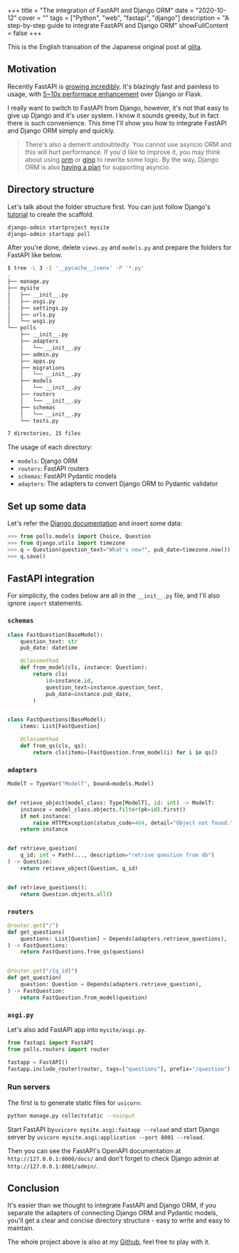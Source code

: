 +++
title = "The integration of FastAPI and Django ORM"
date = "2020-10-12"
cover = ""
tags = ["Python", "web", "fastapi", "django"]
description = "A step-by-step guide to integrate FastAPI and Django ORM"
showFullContent = false
+++

This is the English transation of the Japanese original post at [qiita](https://qiita.com/kigawas/items/80e48ccce98a35f65fff).

## Motivation

Recently FastAPI is [growing incredibly](https://star-history.t9t.io/#tiangolo/fastapi). It's blazingly fast and painless to usage, with [5~10x performace enhancement](https://www.techempower.com/benchmarks/#section=data-r19&hw=ph&test=fortune&l=zijzen-1r) over Django or Flask.

I really want to switch to FastAPI from Django, however, it's not that easy to give up Django and it's user system. I know it sounds greedy, but in fact there is such convenience. This time I'll show you how to integrate FastAPI and Django ORM simply and quickly.

> There's also a demerit undoubtedly. You cannot use asyncio ORM and this will hurt performance.
> If you'd like to improve it, you may think about using [orm](https://github.com/encode/orm) or [gino](https://github.com/python-gino/gino) to rewrite some logic.
> By the way, Django ORM is also [having a plan](https://docs.djangoproject.com/en/3.1/topics/async/) for supporting asyncio.

## Directory structure

Let's talk about the folder structure first. You can just follow Django's [tutorial](https://docs.djangoproject.com/en/3.1/intro/tutorial01/) to create the scaffold.

```bash
django-admin startproject mysite
django-admin startapp poll
```

After you're done, delete `views.py` and `models.py` and prepare the folders for FastAPI like below.

```bash
$ tree -L 3 -I '__pycache__|venv' -P '*.py'
.
├── manage.py
├── mysite
│   ├── __init__.py
│   ├── asgi.py
│   ├── settings.py
│   ├── urls.py
│   └── wsgi.py
└── polls
    ├── __init__.py
    ├── adapters
    │   └── __init__.py
    ├── admin.py
    ├── apps.py
    ├── migrations
    │   └── __init__.py
    ├── models
    │   └── __init__.py
    ├── routers
    │   └── __init__.py
    ├── schemas
    │   └── __init__.py
    └── tests.py

7 directories, 15 files
```

The usage of each directory:

- `models`: Django ORM
- `routers`: FastAPI routers
- `schemas`: FastAPI Pydantic models
- `adapters`: The adapters to convert Django ORM to Pydantic validator

## Set up some data

Let's refer the [Django documentation](https://docs.djangoproject.com/en/3.1/intro/tutorial02/) and insert some data:

```python
>>> from polls.models import Choice, Question
>>> from django.utils import timezone
>>> q = Question(question_text="What's new?", pub_date=timezone.now())
>>> q.save()
```

## FastAPI integration

For simplicity, the codes below are all in the `__init__.py` file, and I'll also ignore `import` statements.

### `schemas`

```python
class FastQuestion(BaseModel):
    question_text: str
    pub_date: datetime

    @classmethod
    def from_model(cls, instance: Question):
        return cls(
            id=instance.id,
            question_text=instance.question_text,
            pub_date=instance.pub_date,
        )


class FastQuestions(BaseModel):
    items: List[FastQuestion]

    @classmethod
    def from_qs(cls, qs):
        return cls(items=[FastQuestion.from_model(i) for i in qs])
```

### `adapters`

```python
ModelT = TypeVar("ModelT", bound=models.Model)


def retieve_object(model_class: Type[ModelT], id: int) -> ModelT:
    instance = model_class.objects.filter(pk=id).first()
    if not instance:
        raise HTTPException(status_code=404, detail="Object not found.")
    return instance


def retrieve_question(
    q_id: int = Path(..., description="retrive question from db")
) -> Question:
    return retieve_object(Question, q_id)


def retrieve_questions():
    return Question.objects.all()
```

### `routers`

```python
@router.get("/")
def get_questions(
    questions: List[Question] = Depends(adapters.retrieve_questions),
) -> FastQuestions:
    return FastQuestions.from_qs(questions)


@router.get("/{q_id}")
def get_question(
    question: Question = Depends(adapters.retrieve_question),
) -> FastQuestion:
    return FastQuestion.from_model(question)

```

### `asgi.py`

Let's also add FastAPI app into `mysite/asgi.py`.

```python
from fastapi import FastAPI
from polls.routers import router

fastapp = FastAPI()
fastapp.include_router(router, tags=["questions"], prefix="/question")
```

### Run servers

The first is to generate static files for `uvicorn`:

```bash
python manage.py collectstatic --noinput
```

Start FastAPI by`uvicorn mysite.asgi:fastapp --reload` and start Django server by `uvicorn mysite.asgi:application --port 8001 --reload`.

Then you can see the FastAPI's OpenAPI documentation at `http://127.0.0.1:8000/docs/` and don't forget to check Django admin at `http://127.0.0.1:8001/admin/`.

## Conclusion

It's easier than we thought to integrate FastAPI and Django ORM, if you separate the adapters of connecting Django ORM and Pydantic models, you'll get a clear and concise directory structure - easy to write and easy to maintain.

The whole project above is also at my [Github](https://github.com/kigawas/fastapi-django), feel free to play with it.
